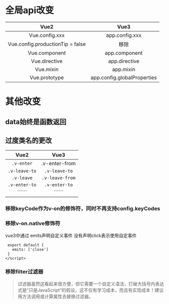 # 全局api改变

|               Vue2               |            Vue3             |
| :------------------------------: | :-------------------------: |
|          Vue.config.xxx          |       app.config.xxx        |
| Vue.config.productionTip = false |            移除             |
|          Vue.component           |        app.component        |
|          Vue.directive           |        app.directive        |
|            Vue.mixin             |          app.mixin          |
|          Vue.prototype           | app.config.globalProperties |

# 其他改变

## data始终是函数返回

## 过度类名的更改

|       Vue2        |        Vue3         |
| :---------------: | :-----------------: |
|  ```.v-enter```   |    .v-enter-from    |
| ```.v-leave-to``` |  ```.v-leave-to```  |
|  ```.v-leave```   | ```.v-leave-from``` |
| ```.v-enter-to``` |  ```.v-enter-to```  |
|      ``````       |       ``````        |



### 移除keyCode作为v-on的修饰符，同时不再支持config.keyCodes

### 移除v-on.native修饰符

vue3中通过 emits声明自定义事件 没有声明click表示使用自定事件

 ```<script>
  export default {
    emits: ['close']
  }
</script> 
 ```
### 移除filter过滤器

> 过滤器虽然这看起来很方便，但它需要一个自定义语法，打破大括号内表达式是“只是JavaScript”的假设，这不仅有学习成本，而且有实现成本！建议用方法调用或计算属性去替换过滤器。
